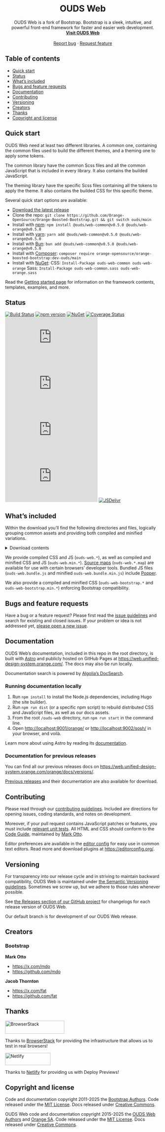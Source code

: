 <h1 align="center">OUDS Web</h1>

<p align="center">
  OUDS Web is a fork of Bootstrap. Bootstrap is a sleek, intuitive, and powerful front-end framework for faster and easier web development.
  <br />
  <a href="https://web.unified-design-system.orange.com"><strong>Visit OUDS Web</strong></a>
  <br />
  <br />
  <a href="https://github.com/Orange-OpenSource/Orange-Boosted-Bootstrap/issues/new?assignees=-&labels=bug&template=bug_report.yml">Report bug</a>
  ·
  <a href="https://github.com/Orange-OpenSource/Orange-Boosted-Bootstrap/issues/new?assignees=&labels=feature&template=feature_request.yml">Request feature</a>
</p>


## Table of contents

- [Quick start](#quick-start)
- [Status](#status)
- [What’s included](#whats-included)
- [Bugs and feature requests](#bugs-and-feature-requests)
- [Documentation](#documentation)
- [Contributing](#contributing)
- [Versioning](#versioning)
- [Creators](#creators)
- [Thanks](#thanks)
- [Copyright and license](#copyright-and-license)


## Quick start

OUDS Web need at least two different libraries. A common one, containing the common files used to build the different themes, and a theming one to apply some tokens.

The common library have the common Scss files and all the common JavaScript that is included in every library. It also contains the builded JavaScript.

The theming library have the specific Scss files containing all the tokens to apply the theme. It also contains the builded CSS for this specific theme.

Several quick start options are available:

- [Download the latest release](https://github.com/Orange-OpenSource/Orange-Boosted-Bootstrap/archive/v0.5.0-ouds-web.zip)
- Clone the repo: `git clone https://github.com/Orange-OpenSource/Orange-Boosted-Bootstrap.git && git switch ouds/main`
- Install with [npm](https://www.npmjs.com/): `npm install @ouds/web-common@v0.5.0 @ouds/web-orange@v0.5.0`
- Install with [yarn](https://yarnpkg.com/): `yarn add @ouds/web-common@v0.5.0 @ouds/web-orange@v0.5.0`
- Install with [Bun](https://bun.sh/): `bun add @ouds/web-common@v0.5.0 @ouds/web-orange@v0.5.0`
- Install with [Composer](https://getcomposer.org/): `composer require orange-opensource/orange-boosted-bootstrap:dev-ouds/main`
- Install with [NuGet](https://www.nuget.org/): CSS: `Install-Package ouds-web-common ouds-web-orange` Sass: `Install-Package ouds-web-common.sass ouds-web-orange.sass`

Read the [Getting started page](https://web.unified-design-system.orange.com/docs/getting-started/introduction/) for information on the framework contents, templates, examples, and more.


## Status

[![Build Status](https://img.shields.io/github/actions/workflow/status/Orange-OpenSource/Orange-Boosted-Bootstrap/js.yml?branch=ouds/main&label=JS%20Tests&logo=github)](https://github.com/Orange-OpenSource/Orange-Boosted-Bootstrap/actions/workflows/js.yml?query=workflow%3AJS+branch%3Aouds%2Fmain)
[![npm version](https://img.shields.io/npm/v/@ouds/web-common?logo=npm&logoColor=fff)](https://www.npmjs.com/package/@ouds/web-common)
[![NuGet](https://img.shields.io/nuget/vpre/ouds-web-common?logo=nuget&logoColor=fff)](https://www.nuget.org/packages/ouds-web-common/absoluteLatest)
[![Coverage Status](https://img.shields.io/coveralls/github/Orange-OpenSource/Orange-Boosted-Bootstrap/ouds/main?logo=coveralls&logoColor=fff)](https://coveralls.io/github/Orange-OpenSource/Orange-Boosted-Bootstrap?branch=ouds/main)
[![CSS gzip size](https://img.badgesize.io/Orange-OpenSource/Orange-Boosted-Bootstrap/ouds/main/packages/orange/dist/css/ouds-web.min.css?compression=gzip&label=CSS%20gzip%20size)](https://github.com/Orange-OpenSource/Orange-Boosted-Bootstrap/blob/ouds/main/packages/orange/dist/css/ouds-web.min.css)
[![CSS Brotli size](https://img.badgesize.io/Orange-OpenSource/Orange-Boosted-Bootstrap/ouds/main/packages/orange/dist/css/ouds-web.min.css?compression=brotli&label=CSS%20Brotli%20size)](https://github.com/Orange-OpenSource/Orange-Boosted-Bootstrap/blob/ouds/main/packages/orange/dist/css/ouds-web.min.css)
[![JS gzip size](https://img.badgesize.io/Orange-OpenSource/Orange-Boosted-Bootstrap/ouds/main/dist/js/ouds-web.min.js?compression=gzip&label=JS%20gzip%20size)](https://github.com/Orange-OpenSource/Orange-Boosted-Bootstrap/blob/ouds/main/dist/js/ouds-web.min.js)
[![JS Brotli size](https://img.badgesize.io/Orange-OpenSource/Orange-Boosted-Bootstrap/ouds/main/dist/js/ouds-web.min.js?compression=brotli&label=JS%20Brotli%20size)](https://github.com/Orange-OpenSource/Orange-Boosted-Bootstrap/blob/ouds/main/dist/js/ouds-web.min.js)
[![JSDelivr](https://data.jsdelivr.com/v1/package/npm/@ouds/web-common/badge)](https://www.jsdelivr.com/package/npm/@ouds/web-common)

## What’s included

Within the download you’ll find the following directories and files, logically grouping common assets and providing both compiled and minified variations.

<details>
  <summary>Download contents</summary>

  ```text
  ouds-web-orange/
  └── css/
      ├── ouds-web-bootstrap.css
      ├── ouds-web-bootstrap.css.map
      ├── ouds-web-bootstrap.min.css
      ├── ouds-web-bootstrap.min.css.map
      ├── ouds-web-bootstrap.rtl.css
      ├── ouds-web-bootstrap.rtl.css.map
      ├── ouds-web-bootstrap.rtl.min.css
      ├── ouds-web-bootstrap.rtl.min.css.map
      ├── ouds-web-grid.css
      ├── ouds-web-grid.css.map
      ├── ouds-web-grid.min.css
      ├── ouds-web-grid.min.css.map
      ├── ouds-web-grid.rtl.css
      ├── ouds-web-grid.rtl.css.map
      ├── ouds-web-grid.rtl.min.css
      ├── ouds-web-grid.rtl.min.css.map
      ├── ouds-web-reboot.css
      ├── ouds-web-reboot.css.map
      ├── ouds-web-reboot.min.css
      ├── ouds-web-reboot.min.css.map
      ├── ouds-web-reboot.rtl.css
      ├── ouds-web-reboot.rtl.css.map
      ├── ouds-web-reboot.rtl.min.css
      ├── ouds-web-reboot.rtl.min.css.map
      ├── ouds-web-utilities.css
      ├── ouds-web-utilities.css.map
      ├── ouds-web-utilities.min.css
      ├── ouds-web-utilities.min.css.map
      ├── ouds-web-utilities.rtl.css
      ├── ouds-web-utilities.rtl.css.map
      ├── ouds-web-utilities.rtl.min.css
      ├── ouds-web-utilities.rtl.min.css.map
      ├── ouds-web.css
      ├── ouds-web.css.map
      ├── ouds-web.min.css
      ├── ouds-web.min.css.map
      ├── ouds-web.rtl.css
      ├── ouds-web.rtl.css.map
      ├── ouds-web.rtl.min.css
      └── ouds-web.rtl.min.css.map

  ouds-web-common/
  └── js/
      ├── ouds-web.bundle.js
      ├── ouds-web.bundle.js.map
      ├── ouds-web.bundle.min.js
      ├── ouds-web.bundle.min.js.map
      ├── ouds-web.esm.js
      ├── ouds-web.esm.js.map
      ├── ouds-web.esm.min.js
      ├── ouds-web.esm.min.js.map
      ├── ouds-web.js
      ├── ouds-web.js.map
      ├── ouds-web.min.js
      └── ouds-web.min.js.map
  ```
</details>

We provide compiled CSS and JS (`ouds-web.*`), as well as compiled and minified CSS and JS (`ouds-web.min.*`). [Source maps](https://web.dev/articles/source-maps) (`ouds-web.*.map`) are available for use with certain browsers’ developer tools. Bundled JS files (`ouds-web.bundle.js` and minified `ouds-web.bundle.min.js`) include [Popper](https://popper.js.org/docs/v2/).

We also provide a compiled and minified CSS (`ouds-web-bootstrap.*` and `ouds-web-bootstrap.min.*`) enforcing Bootstrap compatibility.

## Bugs and feature requests

Have a bug or a feature request? Please first read the [issue guidelines](https://github.com/Orange-OpenSource/Orange-Boosted-Bootstrap/blob/ouds/main/.github/CONTRIBUTING.md#using-the-issue-tracker) and search for existing and closed issues. If your problem or idea is not addressed yet, [please open a new issue](https://github.com/Orange-OpenSource/Orange-Boosted-Bootstrap/issues/new/choose).


## Documentation

OUDS Web’s documentation, included in this repo in the root directory, is built with [Astro](https://astro.build/) and publicly hosted on GitHub Pages at <https://web.unified-design-system.orange.com/>. The docs may also be run locally.

Documentation search is powered by [Algolia’s DocSearch](https://docsearch.algolia.com/).

### Running documentation locally

1. Run `npm install` to install the Node.js dependencies, including Hugo (the site builder).
2. Run `npm run dist` (or a specific npm script) to rebuild distributed CSS and JavaScript files, as well as our docs assets.
3. From the root `/ouds-web` directory, run `npm run start` in the command line.
4. Open <http://localhost:9001/orange/> or <http://localhost:9002/sosh/> in your browser, and voilà.

Learn more about using Astro by reading its [documentation](https://docs.astro.build/en/getting-started/).

### Documentation for previous releases

You can find all our previous releases docs on <https://web.unified-design-system.orange.com/orange/docs/versions/>.

[Previous releases](https://github.com/Orange-OpenSource/Orange-Boosted-Bootstrap/releases) and their documentation are also available for download.


## Contributing

Please read through our [contributing guidelines](https://github.com/Orange-OpenSource/Orange-Boosted-Bootstrap/blob/ouds/main/.github/CONTRIBUTING.md). Included are directions for opening issues, coding standards, and notes on development.

Moreover, if your pull request contains JavaScript patches or features, you must include [relevant unit tests](https://github.com/Orange-OpenSource/Orange-Boosted-Bootstrap/tree/ouds/main/js/tests). All HTML and CSS should conform to the [Code Guide](https://github.com/mdo/code-guide), maintained by [Mark Otto](https://github.com/mdo).

Editor preferences are available in the [editor config](https://github.com/Orange-OpenSource/Orange-Boosted-Bootstrap/blob/ouds/main/.editorconfig) for easy use in common text editors. Read more and download plugins at <https://editorconfig.org/>.


## Versioning

For transparency into our release cycle and in striving to maintain backward compatibility, OUDS Web is maintained under [the Semantic Versioning guidelines](https://semver.org/). Sometimes we screw up, but we adhere to those rules whenever possible.

See [the Releases section of our GitHub project](https://github.com/Orange-OpenSource/Orange-Boosted-Bootstrap/releases) for changelogs for each release version of OUDS Web.

Our default branch is for development of our OUDS Web release.


## Creators

### Bootstrap

**Mark Otto**

- <https://x.com/mdo>
- <https://github.com/mdo>

**Jacob Thornton**

- <https://x.com/fat>
- <https://github.com/fat>

## Thanks

<a href="https://www.browserstack.com/">
  <img src="https://live.browserstack.com/images/opensource/browserstack-logo.svg" alt="BrowserStack" width="192" height="42" />
</a>

Thanks to [BrowserStack](https://www.browserstack.com/) for providing the infrastructure that allows us to test in real browsers!

<a href="https://www.netlify.com/">
  <img src="https://www.netlify.com/v3/img/components/full-logo-light.svg" alt="Netlify" width="147" height="40" />
</a>

Thanks to [Netlify](https://www.netlify.com/) for providing us with Deploy Previews!

## Copyright and license

Code and documentation copyright 2011-2025 the [Bootstrap Authors](https://github.com/twbs/bootstrap/graphs/contributors). Code released under the [MIT License](https://github.com/twbs/bootstrap/blob/main/LICENSE). Docs released under [Creative Commons](https://creativecommons.org/licenses/by/3.0/).

OUDS Web code and documentation copyright 2015-2025 the [OUDS Web Authors](https://github.com/Orange-OpenSource/Orange-Boosted-Bootstrap/graphs/contributors) and [Orange SA](https://orange.com). Code released under the [MIT License](https://github.com/Orange-OpenSource/Orange-Boosted-Bootstrap/blob/ouds/main/LICENSE). Docs released under [Creative Commons](https://creativecommons.org/licenses/by/3.0/).

